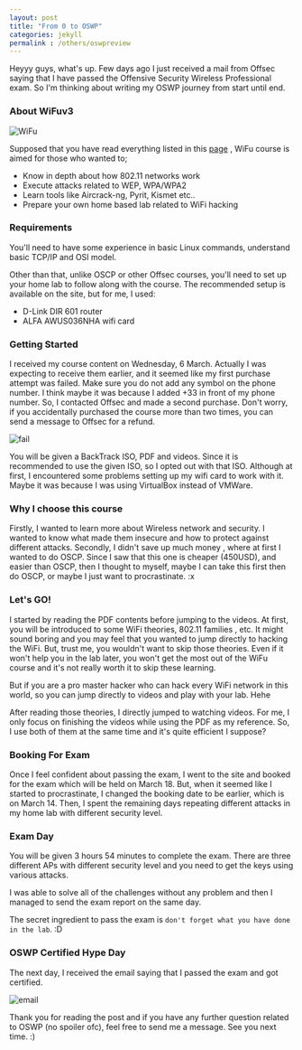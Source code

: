 ```yaml
---
layout: post
title: "From 0 to OSWP"
categories: jekyll
permalink : /others/oswpreview
---
```


Heyyy guys, what's up. Few days ago I just received a mail from Offsec saying that I have passed the Offensive Security Wireless Professional exam. So I'm thinking about writing my OSWP journey from start until end.

### About WiFuv3

![WiFu](/musubi/assets/oswp/wifu.jpeg)

Supposed that you have read everything listed in this [page](https://www.offensive-security.com/information-security-training/offensive-security-wireless-attacks/) , WiFu course is aimed for those who wanted to;

* Know in depth about how 802.11 networks work
* Execute attacks related to WEP, WPA/WPA2
* Learn tools like Aircrack-ng, Pyrit, Kismet etc..
* Prepare your own home based lab related to WiFi hacking

### Requirements

You'll need to have some experience in basic Linux commands, understand basic TCP/IP and OSI model.

Other than that, unlike OSCP or other Offsec courses, you'll need to set up your home lab to follow along with the course. The recommended setup is available on the site, but for me, I used:

* D-Link DIR 601 router
* ALFA AWUS036NHA wifi card

### Getting Started

I received my course content on Wednesday, 6 March. Actually I was expecting to receive them earlier, and it seemed like my first purchase attempt was failed. Make sure you do not add any symbol on the phone number. I think maybe it was because I added +33 in front of my phone number. So, I contacted Offsec and made a second purchase. Don't worry, if you accidentally purchased the course more than two times, you can send a message to Offsec for a refund.

![fail](/musubi/assets/oswp/failpurchase.png)

You will be given a BackTrack ISO, PDF and videos. Since it is recommended to use the given ISO, so I opted out with that ISO. Although at first, I encountered some problems setting up my wifi card to work with it. Maybe it was because I was using VirtualBox instead of VMWare.

### Why I choose this course

Firstly, I wanted to learn more about Wireless network and security. I wanted to know what made them insecure and how to protect against different attacks. Secondly, I didn't save up much money , where at first I wanted to do OSCP. Since I saw that this one is cheaper (450USD), and easier than OSCP, then I thought to myself, maybe I can take this first then do OSCP, or maybe I just want to procrastinate. :x

### Let's GO!

I started by reading the PDF contents before jumping to the videos. At first, you will be introduced to some WiFi theories, 802.11 families , etc. It might sound boring and you may feel that you wanted to jump directly to hacking the WiFi. But, trust me, you wouldn't want to skip those theories. Even if it won't help you in the lab later, you won't get the most out of the WiFu course and it's not really worth it to skip these learning.

But if you are a pro master hacker who can hack every WiFi network in this world, so you can jump directly to videos and play with your lab. Hehe

After reading those theories, I directly jumped to watching videos. For me, I only focus on finishing the videos while using the PDF as my reference. So, I use both of them at the same time and it's quite efficient I suppose?  

### Booking For Exam

Once I feel confident about passing the exam, I went to the site and booked for the exam which will be held on March 18. But, when it seemed like I started to procrastinate, I changed the booking date to be earlier, which is on March 14. Then, I spent the remaining days repeating different attacks in my home lab with different security level.

### Exam Day

You will be given 3 hours 54 minutes to complete the exam. There are three different APs with different security level and you need to get the keys using various attacks.

I was able to solve all of the challenges without any problem and then I managed to send the exam report on the same day.

The secret ingredient to pass the exam is `don't forget what you have done in the lab`. :D

### OSWP Certified Hype Day

The next day, I received the email saying that I passed the exam and got certified.

![email](/musubi/assets/oswp/email.png)

Thank you for reading the post and if you have any further question related to OSWP (no spoiler ofc), feel free to send me a message. See you next time. :)
